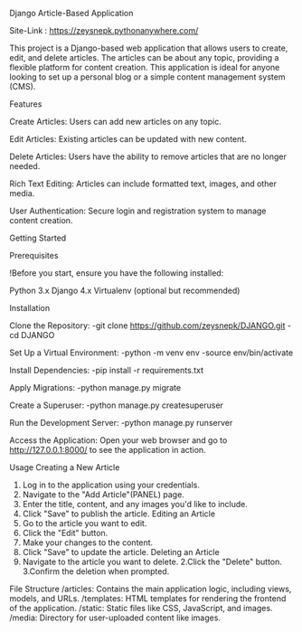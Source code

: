 Django Article-Based Application

Site-Link : https://zeysnepk.pythonanywhere.com/

This project is a Django-based web application that allows users to create, edit, and delete articles. The articles can be about any topic, providing a flexible platform for content creation. This application is ideal for anyone looking to set up a personal blog or a simple content management system (CMS).

Features

Create Articles:
Users can add new articles on any topic.

Edit Articles:
Existing articles can be updated with new content.

Delete Articles: 
Users have the ability to remove articles that are no longer needed.

Rich Text Editing: 
Articles can include formatted text, images, and other media.

User Authentication: 
Secure login and registration system to manage content creation.

Getting Started

Prerequisites

!Before you start, ensure you have the following installed:

Python 3.x
Django 4.x
Virtualenv (optional but recommended)

Installation

Clone the Repository: 
-git clone https://github.com/zeysnepk/DJANGO.git
-cd DJANGO

Set Up a Virtual Environment:
-python -m venv env
-source env/bin/activate

Install Dependencies:
-pip install -r requirements.txt

Apply Migrations:
-python manage.py migrate

Create a Superuser:
-python manage.py createsuperuser

Run the Development Server:
-python manage.py runserver

Access the Application:
Open your web browser and go to http://127.0.0.1:8000/ to see the application in action.

Usage
Creating a New Article
1. Log in to the application using your credentials.
2. Navigate to the "Add Article"(PANEL) page.
3. Enter the title, content, and any images you'd like to include.
4. Click "Save" to publish the article.
Editing an Article
1. Go to the article you want to edit.
2. Click the "Edit" button.
3. Make your changes to the content.
4. Click "Save" to update the article.
Deleting an Article
1. Navigate to the article you want to delete.
2.Click the "Delete" button.
3.Confirm the deletion when prompted.

File Structure
/articles: Contains the main application logic, including views, models, and URLs.
/templates: HTML templates for rendering the frontend of the application.
/static: Static files like CSS, JavaScript, and images.
/media: Directory for user-uploaded content like images.

